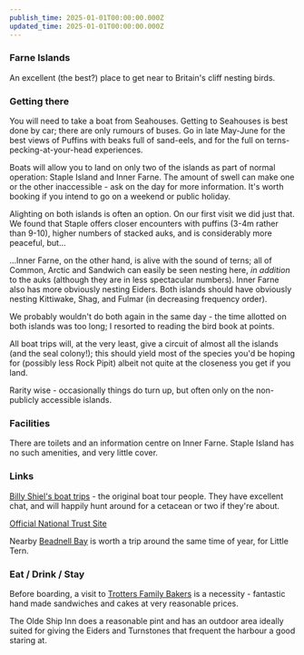 ```yaml
---
publish_time: 2025-01-01T00:00:00.000Z
updated_time: 2025-01-01T00:00:00.000Z
---
```

### Farne Islands

An excellent (the best?) place to get near to Britain's cliff nesting
birds.

### Getting there

You will need to take a boat from Seahouses. Getting to Seahouses is
best done by car; there are only rumours of buses. Go in late May-June
for the best views of Puffins with beaks full of sand-eels, and for
the full on terns-pecking-at-your-head experiences.

Boats will allow you to land on only two of the islands as part of
normal operation: Staple Island and Inner Farne. The amount of swell
can make one or the other inaccessible - ask on the day for more
information. It's worth booking if you intend to go on a weekend or
public holiday.

Alighting on both islands is often an option. On our first visit we
did just that. We found that Staple offers closer encounters with
puffins (3-4m rather than 9-10), higher numbers of stacked auks, and
is considerably more peaceful, but... 

...Inner Farne, on the other hand, is alive with the sound of terns; all
of Common, Arctic and Sandwich can easily be seen nesting here, _in
addition_ to the auks (although they are in less spectacular
numbers). Inner Farne also has more obviously nesting Eiders. Both
islands should have obviously nesting Kittiwake, Shag, and Fulmar (in
decreasing frequency order).

We probably wouldn't do both again in the same day - the time allotted
on both islands was too long; I resorted to reading the bird book at
points.

All boat trips will, at the very least, give a circuit of almost all
the islands (and the seal colony!); this should yield most of the
species you'd be hoping for (possibly less Rock Pipit) albeit not
quite at the closeness you get if you land.

Rarity wise - occasionally things do turn up, but often only on the
non-publicly accessible islands.

### Facilities

There are toilets and an information centre on Inner Farne. Staple
Island has no such amenities, and very little cover.

### Links

[Billy Shiel's boat trips](http://www.farne-islands.com/) - the
original boat tour people. They have excellent chat, and will happily
hunt around for a cetacean or two if they're about. 

[Official National Trust Site](https://www.nationaltrust.org.uk/farne-islands)

Nearby [Beadnell Bay](sites/Beadnell_Bay.html) is worth a trip around
the same time of year, for Little Tern.

### Eat / Drink / Stay

Before boarding, a visit to [Trotters Family
Bakers](http://www.trottersfamilybakers.co.uk/index.php?page=seahouses-shop)
is a necessity - fantastic hand made sandwiches and cakes at very reasonable
prices.

The Olde Ship Inn does a reasonable pint and has an outdoor area
ideally suited for giving the Eiders and Turnstones that frequent the
harbour a good staring at.
